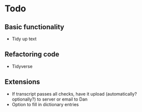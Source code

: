 # Todo

## Basic functionality

- Tidy up text


## Refactoring code

- Tidyverse



## Extensions

- If transcript passes all checks, have it upload (automatically? optionally?) to server or email to Dan
- Option to fill in dictionary entries

